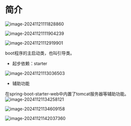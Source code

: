 #  简介

![image-20241121111828860](D:\md_image\image-20241121111828860.png)



 ![image-20241121111904239](D:\md_image\image-20241121111904239.png)

 ![image-20241121112919901](D:\md_image\image-20241121112919901.png)

boot程序的主启动类，也叫引导类。

* 起步依赖：starter

 ![image-20241121113036503](D:\md_image\image-20241121113036503.png)



* 辅助功能

 在spring-boot-starter-web中内置了tomcat服务器等辅助功能。![image-20241121134258121](D:\md_image\image-20241121134258121.png)

 ![image-20241121134609158](D:\md_image\image-20241121134609158.png)

![image-20241121142037360](D:\md_image\image-20241121142037360.png)